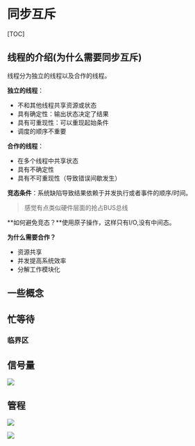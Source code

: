 # 同步互斥

[TOC]

## 线程的介绍(为什么需要同步互斥)

线程分为独立的线程以及合作的线程。

**独立的线程**：

- 不和其他线程共享资源或状态
- 具有确定性：输出状态决定了结果
- 具有可重现性：可以重现起始条件
- 调度的顺序不重要



**合作的线程**：

- 在多个线程中共享状态
- 具有不确定性
- 具有不可重现性（导致错误间歇发生）



**竞态条件**：系统缺陷导致结果依赖于并发执行或者事件的顺序/时间。

> 感觉有点类似硬件层面的抢占BUS总线

**如何避免竞态？**使用原子操作，这样只有I/O,没有中间态。



**为什么需要合作？**

- 资源共享
- 并发提高系统效率
- 分解工作模块化



## 一些概念







## 忙等待

### 临界区





## 信号量







![](https://s3.bmp.ovh/imgs/2022/05/18/492db7b8145dee9e.png)



## 管程

![](https://s3.bmp.ovh/imgs/2022/05/18/73bc77a5cba56a17.png)

![](https://s3.bmp.ovh/imgs/2022/05/18/605ebb39d9d430d1.png)

